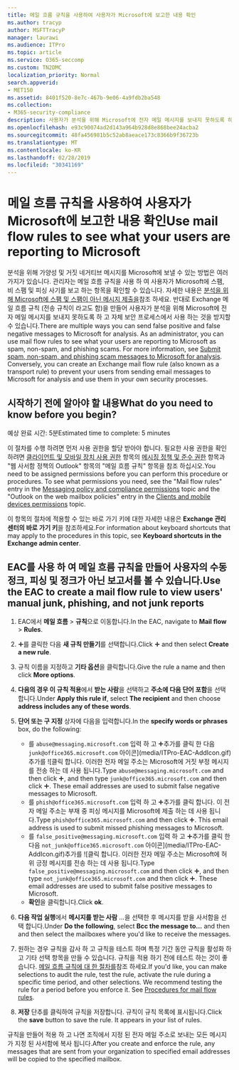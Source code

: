 ```yaml
---
title: 메일 흐름 규칙을 사용하여 사용자가 Microsoft에 보고한 내용 확인
ms.author: tracyp
author: MSFTTracyP
manager: laurawi
ms.audience: ITPro
ms.topic: article
ms.service: O365-seccomp
ms.custom: TN2DMC
localization_priority: Normal
search.appverid:
- MET150
ms.assetid: 8401f520-8e7c-467b-9e06-4a9fdb2ba548
ms.collection:
- M365-security-compliance
description: 사용자가 분석을 위해 Microsoft에 전자 메일 메시지를 보내지 못하도록 하 고 자체 보안 프로세스에서 사용 하는 것을 방지 하는 Exchange 메일 흐름 규칙을 만들 수 있습니다.
ms.openlocfilehash: e93c90074ad2d143a964b928d8e868bee24acba2
ms.sourcegitcommit: 48fa456981b5c52ab8aeace173c8366b9f36723b
ms.translationtype: MT
ms.contentlocale: ko-KR
ms.lasthandoff: 02/28/2019
ms.locfileid: "30341169"
---
```

# <a name="use-mail-flow-rules-to-see-what-your-users-are-reporting-to-microsoft"></a><span data-ttu-id="57474-103">메일 흐름 규칙을 사용하여 사용자가 Microsoft에 보고한 내용 확인</span><span class="sxs-lookup"><span data-stu-id="57474-103">Use mail flow rules to see what your users are reporting to Microsoft</span></span>

<span data-ttu-id="57474-p101">분석을 위해 가양성 및 거짓 네거티브 메시지를 Microsoft에 보낼 수 있는 방법은 여러 가지가 있습니다. 관리자는 메일 흐름 규칙을 사용 하 여 사용자가 Microsoft에 스팸, 비 스팸 및 피싱 사기를 보고 하는 항목을 확인할 수 있습니다. 자세한 내용은 [분석을 위해 Microsoft에 스팸 및 스팸이 아닌 메시지 제출을](submit-spam-non-spam-and-phishing-scam-messages-to-microsoft-for-analysis.md)참조 하세요. 반대로 Exchange 메일 흐름 규칙 (전송 규칙이 라고도 함)을 만들어 사용자가 분석을 위해 Microsoft에 전자 메일 메시지를 보내지 못하도록 하 고 자체 보안 프로세스에서 사용 하는 것을 방지할 수 있습니다.</span><span class="sxs-lookup"><span data-stu-id="57474-p101">There are multiple ways you can send false positive and false negative messages to Microsoft for analysis. As an administrator, you can use mail flow rules to see what your users are reporting to Microsoft as spam, non-spam, and phishing scams. For more information, see [Submit spam, non-spam, and phishing scam messages to Microsoft for analysis](submit-spam-non-spam-and-phishing-scam-messages-to-microsoft-for-analysis.md). Conversely, you can create an Exchange mail flow rule (also known as a transport rule) to prevent your users from sending email messages to Microsoft for analysis and use them in your own security processes.</span></span>
  
## <a name="what-do-you-need-to-know-before-you-begin"></a><span data-ttu-id="57474-108">시작하기 전에 알아야 할 내용</span><span class="sxs-lookup"><span data-stu-id="57474-108">What do you need to know before you begin?</span></span>

<span data-ttu-id="57474-109">예상 완료 시간: 5분</span><span class="sxs-lookup"><span data-stu-id="57474-109">Estimated time to complete: 5 minutes</span></span>
  
<span data-ttu-id="57474-p102">이 절차를 수행 하려면 먼저 사용 권한을 할당 받아야 합니다. 필요한 사용 권한을 확인 하려면 [클라이언트 및 모바일 장치 사용 권한](http://technet.microsoft.com/library/57eca42a-5a7f-4c65-89f0-7a84f2dbea19.aspx) 항목의 [메시징 정책 및 준수 권한](http://technet.microsoft.com/library/ec4d3b9f-b85a-4cb9-95f5-6fc149c3899b.aspx) 항목과 "웹 사서함 정책의 Outlook" 항목의 "메일 흐름 규칙" 항목을 참조 하십시오.</span><span class="sxs-lookup"><span data-stu-id="57474-p102">You need to be assigned permissions before you can perform this procedure or procedures. To see what permissions you need, see the "Mail flow rules" entry in the [Messaging policy and compliance permissions](http://technet.microsoft.com/library/ec4d3b9f-b85a-4cb9-95f5-6fc149c3899b.aspx) topic and the "Outlook on the web mailbox policies" entry in the [Clients and mobile devices permissions](http://technet.microsoft.com/library/57eca42a-5a7f-4c65-89f0-7a84f2dbea19.aspx) topic.</span></span> 
  
<span data-ttu-id="57474-112">이 항목의 절차에 적용할 수 있는 바로 가기 키에 대한 자세한 내용은 **Exchange 관리 센터의 바로 가기 키**을 참조하세요.</span><span class="sxs-lookup"><span data-stu-id="57474-112">For information about keyboard shortcuts that may apply to the procedures in this topic, see **Keyboard shortcuts in the Exchange admin center**.</span></span>
  
## <a name="use-the-eac-to-create-a-mail-flow-rule-to-view-users-manual-junk-phishing-and-not-junk-reports"></a><span data-ttu-id="57474-113">EAC를 사용 하 여 메일 흐름 규칙을 만들어 사용자의 수동 정크, 피싱 및 정크가 아닌 보고서를 볼 수 있습니다.</span><span class="sxs-lookup"><span data-stu-id="57474-113">Use the EAC to create a mail flow rule to view users' manual junk, phishing, and not junk reports</span></span>

1. <span data-ttu-id="57474-114">EAC에서 **메일 흐름** \> **규칙**으로 이동합니다.</span><span class="sxs-lookup"><span data-stu-id="57474-114">In the EAC, navigate to **Mail flow** \> **Rules**.</span></span>
    
2. <span data-ttu-id="57474-115">![아이콘 추가](media/ITPro-EAC-AddIcon.gif)를 클릭한 다음 **새 규칙 만들기**를 선택합니다.</span><span class="sxs-lookup"><span data-stu-id="57474-115">Click ![Add Icon](media/ITPro-EAC-AddIcon.gif) and then select **Create a new rule**.</span></span>
    
3. <span data-ttu-id="57474-116">규칙 이름을 지정하고 **기타 옵션**을 클릭합니다.</span><span class="sxs-lookup"><span data-stu-id="57474-116">Give the rule a name and then click **More options**.</span></span>
    
4. <span data-ttu-id="57474-117">**다음의 경우 이 규칙 적용**에서 **받는 사람**을 선택하고 **주소에 다음 단어 포함**을 선택합니다.</span><span class="sxs-lookup"><span data-stu-id="57474-117">Under **Apply this rule if**, select **The recipient** and then choose **address includes any of these words**.</span></span>
    
5. <span data-ttu-id="57474-118">**단어 또는 구 지정** 상자에 다음을 입력합니다.</span><span class="sxs-lookup"><span data-stu-id="57474-118">In the **specify words or phrases** box, do the following:</span></span> 
    - <span data-ttu-id="57474-p103">를 `abuse@messaging.microsoft.com` 입력 하 고 ![아이콘](media/ITPro-EAC-AddIcon.gif)추가를 클릭 한 다음 `junk@office365.microsoft.com` 아이콘](media/ITPro-EAC-AddIcon.gif)추가를 ![클릭 합니다. 이러한 전자 메일 주소는 Microsoft에 거짓 부정 메시지를 전송 하는 데 사용 됩니다.</span><span class="sxs-lookup"><span data-stu-id="57474-p103">Type `abuse@messaging.microsoft.com` and then click ![Add Icon](media/ITPro-EAC-AddIcon.gif), and then type `junk@office365.microsoft.com` and then click ![Add Icon](media/ITPro-EAC-AddIcon.gif). These email addresses are used to submit false negative messages to Microsoft.</span></span>
    - <span data-ttu-id="57474-p104">를 `phish@office365.microsoft.com` 입력 하 고 ![아이콘](media/ITPro-EAC-AddIcon.gif)추가를 클릭 합니다. 이 전자 메일 주소는 부재 중 피싱 메시지를 Microsoft에 제출 하는 데 사용 됩니다.</span><span class="sxs-lookup"><span data-stu-id="57474-p104">Type `phish@office365.microsoft.com` and then click ![Add Icon](media/ITPro-EAC-AddIcon.gif). This email address is used to submit missed phishing messages to Microsoft.</span></span>
    - <span data-ttu-id="57474-p105">를 `false_positive@messaging.microsoft.com` 입력 하 고 ![아이콘](media/ITPro-EAC-AddIcon.gif)추가를 클릭 한 다음 `not_junk@office365.microsoft.com` 아이콘](media/ITPro-EAC-AddIcon.gif)추가를 ![클릭 합니다. 이러한 전자 메일 주소는 Microsoft에 허위 긍정 메시지를 전송 하는 데 사용 됩니다.</span><span class="sxs-lookup"><span data-stu-id="57474-p105">Type `false_positive@messaging.microsoft.com` and then click ![Add Icon](media/ITPro-EAC-AddIcon.gif), and then type `not_junk@office365.microsoft.com` and then click ![Add Icon](media/ITPro-EAC-AddIcon.gif). These email addresses are used to submit false positive messages to Microsoft.</span></span>
    - <span data-ttu-id="57474-125">**확인**을 클릭합니다.</span><span class="sxs-lookup"><span data-stu-id="57474-125">Click **ok**.</span></span>
    
6. <span data-ttu-id="57474-126">**다음 작업 실행**에서 **메시지를 받는 사람** ...을 선택한 후 메시지를 받을 사서함을 선택 합니다.</span><span class="sxs-lookup"><span data-stu-id="57474-126">Under **Do the following**, select **Bcc the message to...** and then and then select the mailboxes where you'd like to receive the messages.</span></span> 
    
7. <span data-ttu-id="57474-p106">원하는 경우 규칙을 감사 하 고 규칙을 테스트 하며 특정 기간 동안 규칙을 활성화 하 고 기타 선택 항목을 만들 수 있습니다. 규칙을 적용 하기 전에 테스트 하는 것이 좋습니다. [메일 흐름 규칙에 대 한 절차를](https://docs.microsoft.com/Exchange/policy-and-compliance/mail-flow-rules/mail-flow-rule-procedures)참조 하세요.</span><span class="sxs-lookup"><span data-stu-id="57474-p106">If you'd like, you can make selections to audit the rule, test the rule, activate the rule during a specific time period, and other selections. We recommend testing the rule for a period before you enforce it. See [Procedures for mail flow rules](https://docs.microsoft.com/Exchange/policy-and-compliance/mail-flow-rules/mail-flow-rule-procedures).</span></span> 
    
8. <span data-ttu-id="57474-p107">**저장** 단추를 클릭하여 규칙을 저장합니다. 규칙이 규칙 목록에 표시됩니다.</span><span class="sxs-lookup"><span data-stu-id="57474-p107">Click the **save** button to save the rule. It appears in your list of rules.</span></span> 
    
<span data-ttu-id="57474-132">규칙을 만들어 적용 하 고 나면 조직에서 지정 된 전자 메일 주소로 보내는 모든 메시지가 지정 된 사서함에 복사 됩니다.</span><span class="sxs-lookup"><span data-stu-id="57474-132">After you create and enforce the rule, any messages that are sent from your organization to specified email addresses will be copied to the specified mailbox.</span></span>
  

